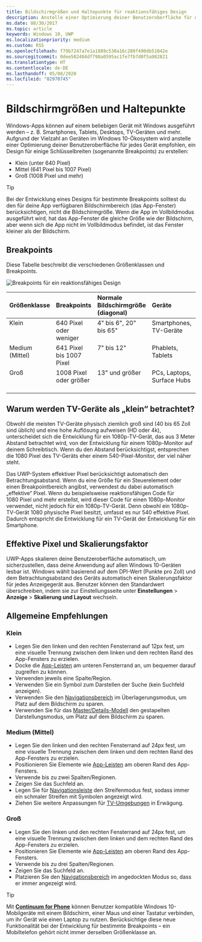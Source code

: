 ```yaml
---
title: Bildschirmgrößen und Haltepunkte für reaktionsfähiges Design
description: Anstelle einer Optimierung deiner Benutzeroberfläche für die vielen Geräte im gesamten Windows 10-Ökosystem wird empfohlen, ein Design für einige Schlüsselbreiten (sogenannte Breakpoints) zu erstellen.
ms.date: 08/30/2017
ms.topic: article
keywords: Windows 10, UWP
ms.localizationpriority: medium
ms.custom: RS5
ms.openlocfilehash: f79b7247a7e1a1889c530a16c280f490db51042e
ms.sourcegitcommit: 0dee502484df798a0595ac1fe7fb7d0f5a982821
ms.translationtype: HT
ms.contentlocale: de-DE
ms.lasthandoff: 05/08/2020
ms.locfileid: "82970745"
---
```

#  <a name="screen-sizes-and-breakpoints"></a>Bildschirmgrößen und Haltepunkte

Windows-Apps können auf einem beliebigen Gerät mit Windows ausgeführt werden – z. B. Smartphones, Tablets, Desktops, TV-Geräten und mehr. Aufgrund der Vielzahl an Geräten im Windows 10-Ökosystem wird anstelle einer Optimierung deiner Benutzeroberfläche für jedes Gerät empfohlen, ein Design für einige Schlüsselbreiten (sogenannte Breakpoints) zu erstellen: 
- Klein (unter 640 Pixel)
- Mittel (641 Pixel bis 1007 Pixel)
- Groß (1008 Pixel und mehr)

> [!TIP]
> Bei der Entwicklung eines Designs für bestimmte Breakpoints solltest du den für deine App verfügbaren Bildschirmbereich (das App-Fenster) berücksichtigen, nicht die Bildschirmgröße. Wenn die App im Vollbildmodus ausgeführt wird, hat das App-Fenster die gleiche Größe wie der Bildschirm, aber wenn sich die App nicht im Vollbildmodus befindet, ist das Fenster kleiner als der Bildschirm.

## <a name="breakpoints"></a>Breakpoints
Diese Tabelle beschreibt die verschiedenen Größenklassen und Breakpoints.

![Breakpoints für ein reaktionsfähiges Design](images/breakpoints/size-classes.svg)

<table>
<thead>
<tr class="header">
<th align="left">Größenklasse</th>
<th align="left">Breakpoints</th>
<th align="left">Normale Bildschirmgröße (diagonal)</th>
<th align="left">Geräte</th>
<th align="left">Fenstergrößen</th>
</tr>
</thead>
<tbody>
<tr class="even">
<td style="vertical-align:top;">Klein</td>
<td style="vertical-align:top;">640 Pixel oder weniger</td>
<td style="vertical-align:top;">4&quot; bis 6&quot;, 20&quot; bis 65&quot;</td>
<td style="vertical-align:top;">Smartphones, TV-Geräte</td>
<td style="vertical-align:top;">320 x 569, 360 x 640, 480 x 854</td>
</tr>
<tr class="odd">
<td style="vertical-align:top;">Medium (Mittel)</td>
<td style="vertical-align:top;">641 Pixel bis 1007 Pixel</td>
<td style="vertical-align:top;">7&quot; bis 12&quot;</td>
<td style="vertical-align:top;">Phablets, Tablets</td>
<td style="vertical-align:top;">960 × 540</td>
</tr>
<tr class="even">
<td style="vertical-align:top;">Groß</td>
<td style="vertical-align:top;">1008 Pixel oder größer</td>
<td style="vertical-align:top;">13&quot; und größer</td>
<td style="vertical-align:top;">PCs, Laptops, Surface Hubs</td>
<td style="vertical-align:top;">1024 × 640, 1366 × 768, 1920 × 1080</td>
</tr>
</tbody>
</table>

## <a name="why-are-tvs-considered-small"></a>Warum werden TV-Geräte als „klein“ betrachtet? 

Obwohl die meisten TV-Geräte physisch ziemlich groß sind (40 bis 65 Zoll sind üblich) und eine hohe Auflösung aufweisen (HD oder 4k), unterscheidet sich die Entwicklung für ein 1080p-TV-Gerät, das aus 3 Meter Abstand betrachtet wird, von der Entwicklung für einem 1080p-Monitor auf deinem Schreibtisch. Wenn du den Abstand berücksichtigst, entsprechen die 1080 Pixel des TV-Geräts eher einem 540-Pixel-Monitor, der viel näher steht.

Das UWP-System effektiver Pixel berücksichtigt automatisch den Betrachtungsabstand. Wenn du eine Größe für ein Steuerelement oder einen Breakpointbereich angibst, verwendest du dabei automatisch „effektive“ Pixel. Wenn du beispielsweise reaktionsfähigen Code für 1080 Pixel und mehr erstellst, wird dieser Code für einen 1080p-Monitor verwendet, nicht jedoch für ein 1080p-TV-Gerät. Denn obwohl ein 1080p-TV-Gerät 1080 physische Pixel besitzt, umfasst es nur 540 effektive Pixel. Dadurch entspricht die Entwicklung für ein TV-Gerät der Entwicklung für ein Smartphone.

## <a name="effective-pixels-and-scale-factor"></a>Effektive Pixel und Skalierungsfaktor

UWP-Apps skalieren deine Benutzeroberfläche automatisch, um sicherzustellen, dass deine Anwendung auf allen Windows 10-Geräten lesbar ist. Windows wählt basierend auf dem DPI-Wert (Punkte pro Zoll) und dem Betrachtungsabstand des Geräts automatisch einen Skalierungsfaktor für jedes Anzeigegerät aus. Benutzer können den Standardwert überschreiben, indem sie zur Einstellungsseite unter **Einstellungen** > **Anzeige** > **Skalierung und Layout** wechseln. 


## <a name="general-recommendations"></a>Allgemeine Empfehlungen

### <a name="small"></a>Klein
- Legen Sie den linken und den rechten Fensterrand auf 12px fest, um eine visuelle Trennung zwischen dem linken und dem rechten Rand des App-Fensters zu erzielen.
- Docke die [App-Leisten](../controls-and-patterns/app-bars.md) am unteren Fensterrand an, um bequemer darauf zugreifen zu können.
- Verwenden jeweils eine Spalte/Region.
- Verwenden Sie ein Symbol zum Darstellen der Suche (kein Suchfeld anzeigen).
- Verwenden Sie den [Navigationsbereich](../controls-and-patterns/navigationview.md) im Überlagerungsmodus, um Platz auf dem Bildschirm zu sparen.
- Verwenden Sie für das [Master/Details-Modell](../controls-and-patterns/master-details.md) den gestapelten Darstellungsmodus, um Platz auf dem Bildschirm zu sparen.

### <a name="medium"></a>Medium (Mittel)
- Legen Sie den linken und den rechten Fensterrand auf 24px fest, um eine visuelle Trennung zwischen dem linken und dem rechten Rand des App-Fensters zu erzielen.
- Positionieren Sie Elemente wie [App-Leisten](../controls-and-patterns/app-bars.md) am oberen Rand des App-Fensters.
- Verwende bis zu zwei Spalten/Regionen.
- Zeigen Sie das Suchfeld an.
- Legen Sie für [Navigationsleiste](../controls-and-patterns/navigationview.md) den Streifenmodus fest, sodass immer ein schmaler Streifen mit Symbolen angezeigt wird.
- Ziehen Sie weitere Anpassungen für [TV-Umgebungen](https://docs.microsoft.com/windows/uwp/design/devices/designing-for-tv?redirectedfrom=MSDN) in Erwägung.

### <a name="large"></a>Groß
- Legen Sie den linken und den rechten Fensterrand auf 24px fest, um eine visuelle Trennung zwischen dem linken und dem rechten Rand des App-Fensters zu erzielen.
- Positionieren Sie Elemente wie [App-Leisten](../controls-and-patterns/app-bars.md) am oberen Rand des App-Fensters.
- Verwende bis zu drei Spalten/Regionen.
- Zeigen Sie das Suchfeld an.
- Platzieren Sie den [Navigationsbereich](../controls-and-patterns/navigationview.md) im angedockten Modus so, dass er immer angezeigt wird.

>[!TIP] 
> Mit [**Continuum for Phone**](https://docs.microsoft.com/windows-hardware/design/device-experiences/continuum-phone?redirectedfrom=MSDN) können Benutzer kompatible Windows 10-Mobilgeräte mit einem Bildschirm, einer Maus und einer Tastatur verbinden, um ihr Gerät wie einen Laptop zu nutzen. Berücksichtige diese neue Funktionalität bei der Entwicklung für bestimmte Breakpoints – ein Mobiltelefon gehört nicht immer derselben Größenklasse an.


